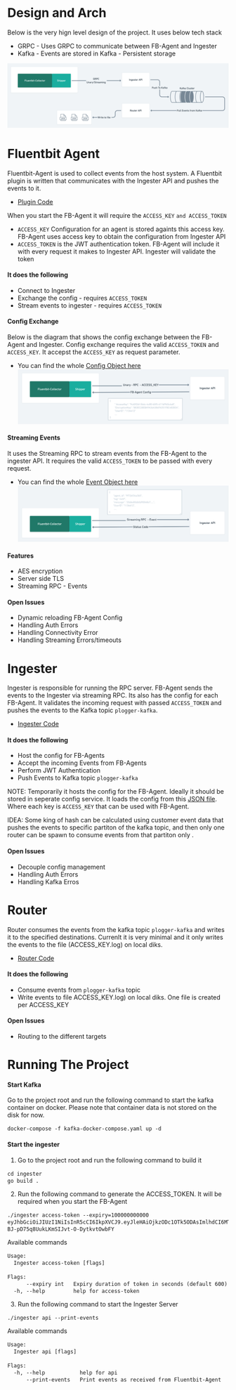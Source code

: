 # Design and Arch
Below is the very hign level design of the project. It uses below tech stack
- GRPC - Uses GRPC to communicate between FB-Agent and  Ingester
- Kafka - Events are stored in Kafka - Persistent storage

![](images/untitled@2x.png)

# Fluentbit Agent
Fluentbit-Agent is used to collect events from the host system. A Fluentbit plugin is written that communicates with the Ingester API and pushes the events to it.  
- [Plugin Code](https://github.ibm.com/Gufran-Baig/fargo-fb-poc/tree/master/fluentbit-collector/plugin)

When you start the FB-Agent it will require the `ACCESS_KEY` `and ACCESS_TOKEN` 
- `ACCESS_KEY` Configuration for an agent is stored againts this access key. FB-Agent uses access key to obtain the configuration from Ingester API 
- `ACCESS_TOKEN` is the JWT authentication token. FB-Agent will include it with every request it makes to Ingester API. Ingester will validate the token

#### It does the following
- Connect to Ingester
- Exchange the config - requires `ACCESS_TOKEN`
- Stream events to ingester - requires `ACCESS_TOKEN`


#### Config Exchange 
Below is the diagram that shows the config exchange between the FB-Agent and Ingester. Config exchange requires the valid `ACCESS_TOKEN` and `ACCESS_KEY`. It accepst the `ACCESS_KEY` as request parameter.
- You can find the whole [Config Object here](https://github.ibm.com/Gufran-Baig/fargo-fb-poc/blob/master/api/api.proto#L21)
![](images/Config%20Exchange%402x.png)


#### Streaming Events 
It uses the Streaming RPC to stream events from the FB-Agent to the ingester API. It requires the valid `ACCESS_TOKEN` to be passed with every request.
- You can find the whole [Event Object here](https://github.ibm.com/Gufran-Baig/fargo-fb-poc/blob/master/api/api.proto#L8)
![](images/Events@2x.png)


#### Features 
- AES encryption
- Server side TLS 
- Streaming RPC - Events 


#### Open Issues
- Dynamic reloading FB-Agent Config 
- Handling Auth Errors
- Handling Connectivity Error
- Handling Streaming Errors/timeouts 

# Ingester
Ingester is responsible for running the RPC server. FB-Agent sends the events to the Ingester via streaming RPC. Its also has the config for each FB-Agent. It validates the incoming request with passed `ACCESS_TOKEN` and pushes the events to the Kafka topic `plogger-kafka`.

- [Ingester Code](https://github.ibm.com/Gufran-Baig/fargo-fb-poc/tree/master/ingester)

#### It does the following 
- Host the config for FB-Agents
- Accept the incoming Events from FB-Agents
- Perform JWT Authentication
- Push Events to Kafka topic `plogger-kafka`

NOTE: Temporarily it hosts the config for the FB-Agent. Ideally it should be stored in seperate config service. It loads the config from this [JSON file](https://github.ibm.com/Gufran-Baig/fargo-fb-poc/blob/master/access-tokens-db.json). Where each key is `ACCESS_KEY` that can be used with FB-Agent.

IDEA: Some king of hash can be calculated using customer event data that pushes the events to specific partiton of the kafka topic, and then only one router can be spawn to consume events from that partiton only .

#### Open Issues
- Decouple config management
- Handling Auth Errors
- Handling Kafka Erros

# Router
Router consumes the events from the kafka topic `plogger-kafka` and writes it to the specified destinations. Currenlt it is very minimal and it only writes the events to the file (ACCESS_KEY.log) on local diks. 

- [Router Code](https://github.ibm.com/Gufran-Baig/fargo-fb-poc/tree/master/router)

#### It does the following 
- Consume events from `plogger-kafka` topic
- Write events to file ACCESS_KEY.log) on local diks. One file is created per ACCESS_KEY

#### Open Issues
- Routing to the different targets

# Running The Project 
#### Start Kafka
Go to the project root and run the following command to start the kafka container on docker. Please note that container data is not stored on the disk for now. 
```
docker-compose -f kafka-docker-compose.yaml up -d
```

#### Start the ingester
1. Go to the project root and run the following command  to build it
```
cd ingester
go build .
```

2. Run the following command to generate the ACCESS_TOKEN. It will be required when you start the FB-Agent
```
./ingester access-token --expiry=100000000000 
eyJhbGciOiJIUzI1NiIsInR5cCI6IkpXVCJ9.eyJleHAiOjkzODc1OTk5ODAsImlhdCI6MTYyMTMyMDM0OSwicm9sZSI6IiJ9.8Rpy5M2l-BJ-pD75q8UukLKmSIJvt-O-DytkvtOwbFY
```

Available commands 
```
Usage:
  Ingester access-token [flags]

Flags:
      --expiry int   Expiry duration of token in seconds (default 600)
  -h, --help         help for access-token
```
3. Run the following command to start the Ingester Server 
```
./ingester api --print-events 
```

Available commands
```
Usage:
  Ingester api [flags]

Flags:
  -h, --help           help for api
      --print-events   Print events as received from Fluentbit-Agent
```
